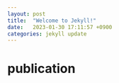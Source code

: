 ```yaml
---
layout: post
title:  "Welcome to Jekyll!"
date:   2023-01-30 17:11:57 +0900
categories: jekyll update
---
```

# publication